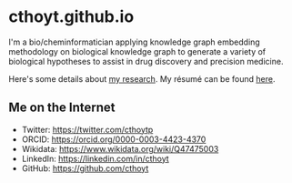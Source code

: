 # cthoyt.github.io

I'm a bio/cheminformatician applying knowledge graph embedding methodology on
biological knowledge graph to generate a variety of biological hypotheses to
assist in drug discovery and precision medicine.

Here's some details about [my research](/research.md). My résumé can be found
[here](https://github.com/cthoyt/resume/raw/master/main.pdf).

## Me on the Internet

- Twitter: https://twitter.com/cthoytp
- ORCID: https://orcid.org/0000-0003-4423-4370
- Wikidata: https://www.wikidata.org/wiki/Q47475003
- LinkedIn: https://linkedin.com/in/cthoyt
- GitHub: https://github.com/cthoyt
